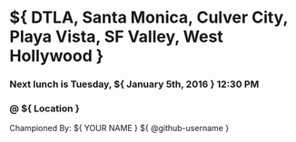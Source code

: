 <!-- PLEASE FILL IN ALL AND REMOVE ALL `${ }` -->
# ${ DTLA, Santa Monica, Culver City, Playa Vista, SF Valley, West Hollywood }
### Next lunch is Tuesday, ${ January 5th, 2016 } 12:30 PM
### @ ${ Location }


Championed By: ${ YOUR NAME } ${ @github-username }
<!--
As the champion you can pick a place,
  or be really cool and make a poll
  use reaction emojis as votes
  include yelp links, or don't, whatever
-->

<!--
Possible reaction emojis
:+1: thumbs up
:-1: thumbs down
:laughing:
:tada:
:confused:
:heart:
-->

